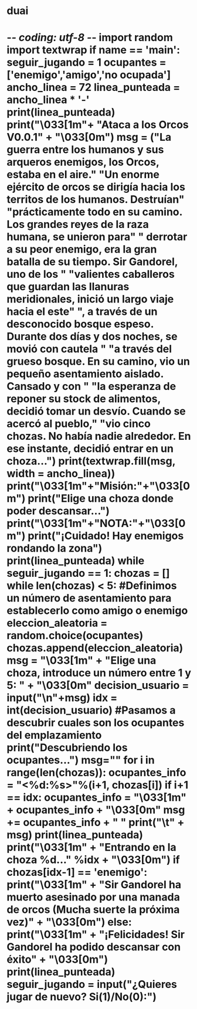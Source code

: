 # duai
# -*- coding: utf-8 -*-  import random import textwrap  if __name__ == '__main__':     seguir_jugando = 1     ocupantes = ['enemigo','amigo','no ocupada']     ancho_linea = 72     linea_punteada = ancho_linea * '-'     print(linea_punteada)     print("\033[1m"+ "Ataca a los Orcos V0.0.1" + "\033[0m")      msg = ("La guerra entre los humanos y sus arqueros enemigos, los Orcos, estaba en el aire."           "Un enorme ejército de orcos se dirigía hacia los territos de los humanos. Destruían"           "prácticamente todo en su camino. Los grandes reyes de la raza humana, se unieron para"           " derrotar a su peor enemigo, era la gran batalla de su tiempo. Sir Gandorel, uno de los "           "valientes caballeros que guardan las llanuras meridionales, inició un largo viaje hacia el este"           ", a través de un desconocido bosque espeso. Durante dos días y dos noches, se movió con cautela "           "a través del grueso bosque. En su camino, vio un pequeño asentamiento aislado. Cansado y con "           "la esperanza de reponer su stock de alimentos, decidió tomar un desvío. Cuando se acercó al pueblo,"           "vio cinco chozas. No había nadie alrededor. En ese instante, decidió entrar en un choza...")      print(textwrap.fill(msg, width = ancho_linea))     print("\033[1m"+"Misión:"+"\033[0m")     print("Elige una choza donde poder descansar...")     print("\033[1m"+"NOTA:"+"\033[0m")     print("¡Cuidado! Hay enemigos rondando la zona")     print(linea_punteada)      while seguir_jugando == 1:         chozas = []         while len(chozas) &lt; 5: #Definimos un número de asentamiento para establecerlo como amigo o enemigo             eleccion_aleatoria = random.choice(ocupantes)             chozas.append(eleccion_aleatoria)          msg = "\033[1m" + "Elige una choza, introduce un número entre 1 y 5: " + "\033[0m"         decision_usuario = input("\n"+msg)         idx = int(decision_usuario)          #Pasamos a descubrir cuales son los ocupantes del emplazamiento          print("Descubriendo los ocupantes...")         msg=""         for i in range(len(chozas)):             ocupantes_info = "&lt;%d:%s>"%(i+1, chozas[i])             if i+1 == idx:                 ocupantes_info = "\033[1m" + ocupantes_info + "\033[0m"             msg += ocupantes_info + " "         print("\t" + msg)         print(linea_punteada)         print("\033[1m" + "Entrando en la choza %d..." %idx + "\033[0m")          if chozas[idx-1] == 'enemigo':             print("\033[1m" + "Sir Gandorel ha muerto asesinado por una manada de orcos (Mucha suerte la próxima vez)" + "\033[0m")         else:             print("\033[1m" + "¡Felicidades! Sir Gandorel ha podido descansar con éxito" + "\033[0m")         print(linea_punteada)         seguir_jugando = input("¿Quieres jugar de nuevo? Si(1)/No(0):")
